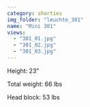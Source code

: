```yaml
---
category: shorties
img_folder: "leuchte_301"
name: "Mini 301"
views: 
  - "301_01.jpg"
  - "301_02.jpg"
  - "301_03.jpg"
---
```

	
Height: 23"

Total weight: 66 lbs

Head block: 53 lbs